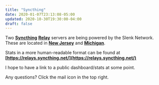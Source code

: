 ```yaml
---
title: "Syncthing"
date: 2020-01-07T23:13:08-05:00
updated: 2020-10-30T19:30:00-04:00
draft: false
---
```


Two **[Syncthing](https://syncthing.net/)** **[Relay](https://docs.syncthing.net/users/strelaysrv.html)** servers are being powered by the Slenk Network. These are located in **[New Jersey](http://newark.slenk.com:22070/status)** and **[Michigan](http://michigan.slenk.com:22070/status)**.

Stats in a more human-readable format can be found at **[https://relays.syncthing.net/](https://relays.syncthing.net/)**

I hope to have a link to a public dashboard/stats at some point.

Any questions? Click the mail icon in the top right.
